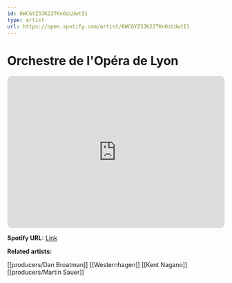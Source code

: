 ```yaml
---
id: 6WCGYZ3JK22TKnOzLUwtI1
type: artist
url: https://open.spotify.com/artist/6WCGYZ3JK22TKnOzLUwtI1
---
```

# Orchestre de l'Opéra de Lyon

<iframe style="border-radius:12px" src="https://open.spotify.com/embed/artist/6WCGYZ3JK22TKnOzLUwtI1" width="100%" height="352" frameBorder="0" allowfullscreen="" allow="autoplay; clipboard-write; encrypted-media; fullscreen; picture-in-picture" loading="lazy"></iframe>

**Spotify URL:** [Link](https://open.spotify.com/artist/6WCGYZ3JK22TKnOzLUwtI1)

**Related artists:**

[[producers/Dan Broatman]]
[[Westernhagen]]
[[Kent Nagano]]
[[producers/Martin Sauer]]
